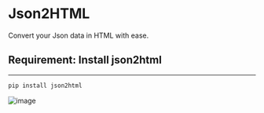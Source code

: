 # Json2HTML
Convert your Json data in HTML with ease.

## Requirement: Install json2html
---

```bash
pip install json2html
```

![image](https://github.com/m14r41/Json2HTML/assets/95265573/2be6df3e-4fe1-4dfb-a46c-35ec69361dbd)
